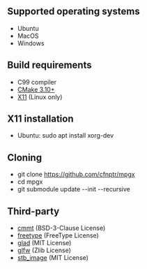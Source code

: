 ## Supported operating systems
* Ubuntu
* MacOS
* Windows

## Build requirements
* C99 compiler
* [CMake 3.10+](https://cmake.org/)
* [X11](https://www.x.org/) (Linux only)

## X11 installation
* Ubuntu: sudo apt install xorg-dev

## Cloning
* git clone https://github.com/cfnptr/mpgx
* cd mpgx
* git submodule update --init --recursive

## Third-party
* [cmmt](https://github.com/cfnptr/cmmt) (BSD-3-Clause License)
* [freetype](https://github.com/cfnptr/freetype) (FreeType License)
* [glad](https://github.com/Dav1dde/glad) (MIT License)
* [glfw](https://github.com/glfw/glfw/) (Zlib License)
* [stb_image](https://github.com/nothings/stb) (MIT License)
